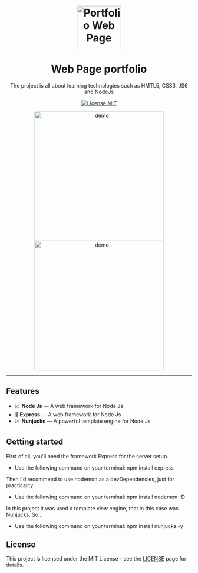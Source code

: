 <h1 align="center">
<br>
  <img src="https://lh3.googleusercontent.com/x9FaBLPGgMz5MuFowu06xgq9DGVLFQnmJ_vvqbHWXcGNRJD0L9YxEatfPE-2IY4dX6oZ1s-Y3wt4NsFqm0TvPzt__Ewfngz0RIPVIj3RDKOBIsYFGTdzNh3IS2VesNCPlspXqqlVYJDEzjdYQYfFqi4BP31HPZlVpuosBWkewvG0LG5DrLHJD4Y_LUS0-LZ2SaKL62l-wD6m4IBmb3yUupnmeELjsBdw4ZYq-23mGy-q8dahALFxDVfFOLsVVtIIRrV00rBxwhPmE-2Gmk_m-0Uu_LhWehbIeY3mdqa8gEuZtUcYbEsCktNPf8yBM3K0Bxwrg3--QajdO9GzSTcXffHLAzRM1Jogh0Qgb249vvWy8scv2Z47EzTZhtGcOPu2e1_vpXm0omOzKl7m2EfsWgr09A4Kpcz86M6n4dxbNWH1hh3mwc7TBGeSpeREZ9kwCMIRlbxL54LxvNC3kk3MBXyNlE_C1aiQDPc_zy1FAi4fJ_rMJuHzB80R8A4VWULPpwESkWlQYD4NBZb-2cVP6dR_c2jy0XBzcCp9HgUPYTz-lO07vnRtbr5NUG7CwdcrpO-58hTfBhqtn1UTkysa4kcwYAZCE8301MTlK7gj99K27Sd9kfcJYdZrrQQhsHIVFbcIlBhiWAzMI_tLTSCbxMrv52UFhpUV6b_1E9zsdnVM9NuWFA1pW3R6guV9=w459-h502-no" alt="Portfolio Web Page" width="120">
<br>
<br>
Web Page portfolio
</h1>

<p align="center">The project is all about learning technologies such as HMTL5, CSS3, JS6 and NodeJs</p>

<p align="center">
  <a href="https://opensource.org/licenses/MIT">
    <img src="https://img.shields.io/badge/License-MIT-blue.svg" alt="License MIT">
  </a>
</p>

[//]: # "Add your gifs/images here:"

<div align="center">
  <img src="https://lh3.googleusercontent.com/MddCkBLRsrb6wHdUKEBuGDE7C9XNQtwydat4R7nEFqyt4ZAVX6KzNKIyf2kOwJeUvgiHyqZeDX_2NxRmay8SRoDgUVlb0VbyDQyzjpI7tCZP4KhMZJeyX39NNxSVBejICycOHWuqvjQaqDpEWxr91bgu8M9uG2sYk1GVtyeKiXD4gWlYPvOaaoZtGed5TP_Ecye4nA6GcNf7AQsV7QXtaJdZo9HU2_1MPLSVSQVThMSk56mh6tT4c5fJqG0PEvrbEVC1VjRvsdAypWHxgTkh7uDJOTLKHGMYX1-s2iCQyVrNVVe08vNoZ5TtMwjZcvVJZAE4u_504_n4SNAOuvFWpG61k9qeQeFNgnMfz2hh7E3yBLtnYhZyQQNFGyQ-Dzbd-1QVJzkX-ZHiX9MSineNf7fLdFpC5mR8u5oBQhyn_-GaLIFGoqCZHbcb7W9IxK8_JlC7RUPDCYo6Yk5V80c8MGFKxK-pSc6G-_mW1q7Bw8oBuzKfP3uZSTc-8Pvrky3b5o0YkxdSyWcxBUtfKiXawYwE49Y0I_NNw4iUq-Uij0hR6YuaIlM5fCZRW3KjBMcDB1OVi-B0go6jJOHi_DXH3lG0WLyNYujlmwpfbP5xLzuCix16Ry9jeFpgUacORoMHY_-Luy7Fzk9tJjZLuEG_F7AjJ42baQNof8L4T0_5dGLf3QITaR4YZdI7rhUJ=w600-h328-no" alt="demo" width="auto" height="350">
  <img src="https://lh3.googleusercontent.com/8XbTJEh1c-8R9BCQ2QCunxOkL4K7-pxNPGpjfXQnU2nz0PphHqgo314Lq-Z1UA9o5LeD16A8Y_E9wdxwV1Tq6QG2cY3JE6u73Jl-Aso4l0WBD6BzX3kHfQDo3PzADXdbOar4FK_cluDPNz--uOfp1WyLjYSZt4-EsoeZBODJxE4dE3ClQ60gjeL9wikjd8lEUmH29NWS6tlN-QcD4h53A25U07f2F8e2nBNBM7RsWQbuK3smUa_0theBIYTzNFRHRwm18VcAdfrNS0YXa5RyOcDgG4xRzysq1vwajZwkdUmRsnm3_xN-EkVnbIqo95su3td4qP0TeaD1zHFteynA51F6mp0kp0qjKwZpY8em2UeTIJb90O0MoYP_xdtIdaHmgkGSNHRBVPusZ3dbhdcm6wFkDkc57Wjov9GgKotATc_6w_tsaYw9Ds-Ts9Q2lqXvB5svlOS-qF8ia6uqGP-KsDqFml-1Wm5UerTL3Tzu8JkotdQPddvFJ3dcErk2S3ZruDQ2oV89gn5sppltbItrZIzTLJQ5Ld3F2JWDQkRu-sFnbT47HYTsvznm_iln1ETKC4st-74BKU4ubnkWeHzP1udGULor5mudFuR1wQ-i6kXZLF4psmaDF9Gtce7tVosDusZwteL4HUGMUbxVyL6q3uCC1rWU2OJZn2ugpz3S48oD7toxMoXkSTfpDTTw=w600-h328-no" alt="demo" height="350">
</div>

<hr />

## Features

[//]: # "Add the features of your project here:"

-   💹 **Node Js** — A web framework for Node Js
-   🔵 **Express** — A web framework for Node Js
-   💹 **Nunjucks** — A powerful template engine for Node Js

## Getting started

First of all, you'll need the framework Express for the server setup.

-   Use the following command on your terminal: npm install express

Then I'd recommend to use nodemon as a devDependencies, just for practicality.

-   Use the following command on your terminal: npm install nodemon -D

In this project it was used a template view engine, that in this case was Nunjucks.
So...

-   Use the following command on your terminal: npm install nunjucks -y

## License

This project is licensed under the MIT License - see the [LICENSE](https://opensource.org/licenses/MIT) page for details.

